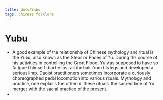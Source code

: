 ```yaml
---
title: docs/Yubu
tags: chinese folklore 
---
```


# Yubu
- A good example of the relationship of Chinese mythology and ritual is the Yubu, also known as the Steps or Paces of Yu. During the course of his activities in controlling the Great Flood, Yu was supposed to have so fatigued himself that he lost all the hair from his legs and developed a serious limp. Daoist practitioners sometimes incorporate a curiously choreographed pedal locomotion into various rituals. Mythology and practice, one explains the other: in these rituals, the sacred time of Yu merges with the sacral practice of the present.
- 